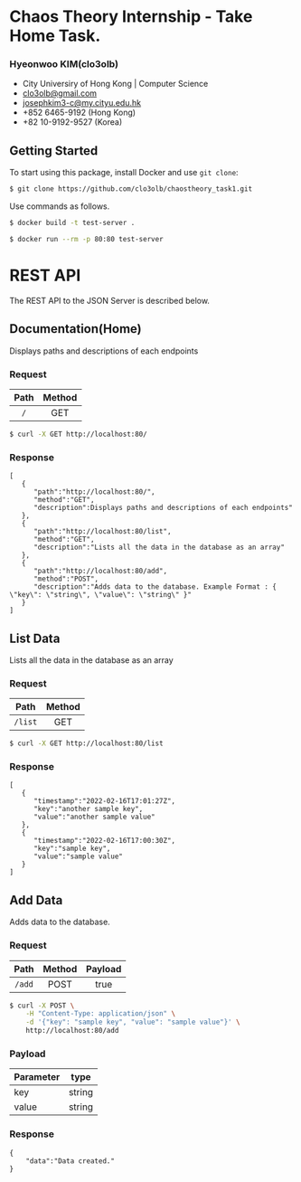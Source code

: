 # Chaos Theory Internship - Take Home Task.

### Hyeonwoo KIM(clo3olb)

-   City Universiry of Hong Kong | Computer Science
-   clo3olb@gmail.com
-   josephkim3-c@my.cityu.edu.hk
-   +852 6465-9192 (Hong Kong)
-   +82 10-9192-9527 (Korea)

## Getting Started

To start using this package, install Docker and use `git clone`:

```sh
$ git clone https://github.com/clo3olb/chaostheory_task1.git
```

Use commands as follows.

```sh
$ docker build -t test-server .
```

```sh
$ docker run --rm -p 80:80 test-server
```

# REST API

The REST API to the JSON Server is described below.

## Documentation(Home)

Displays paths and descriptions of each endpoints

### Request

| Path | Method |
| :--: | :----: |
| `/`  |  GET   |

```sh
$ curl -X GET http://localhost:80/
```

### Response

```
[
   {
      "path":"http://localhost:80/",
      "method":"GET",
      "description":Displays paths and descriptions of each endpoints"
   },
   {
      "path":"http://localhost:80/list",
      "method":"GET",
      "description":"Lists all the data in the database as an array"
   },
   {
      "path":"http://localhost:80/add",
      "method":"POST",
      "description":"Adds data to the database. Example Format : { \"key\": \"string\", \"value\": \"string\" }"
   }
]
```

## List Data

Lists all the data in the database as an array

### Request

|  Path   | Method |
| :-----: | :----: |
| `/list` |  GET   |

```sh
$ curl -X GET http://localhost:80/list
```

### Response

```
[
   {
      "timestamp":"2022-02-16T17:01:27Z",
      "key":"another sample key",
      "value":"another sample value"
   },
   {
      "timestamp":"2022-02-16T17:00:30Z",
      "key":"sample key",
      "value":"sample value"
   }
]
```

## Add Data

Adds data to the database.

### Request

|  Path  | Method | Payload |
| :----: | :----: | :-----: |
| `/add` |  POST  |  true   |

```sh
$ curl -X POST \
    -H "Content-Type: application/json" \
    -d '{"key": "sample key", "value": "sample value"}' \
    http://localhost:80/add
```

### Payload

| Parameter | type   |
| --------- | ------ |
| key       | string |
| value     | string |

### Response

```
{
    "data":"Data created."
}
```
